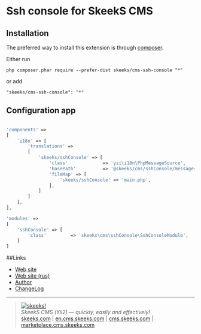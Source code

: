 Ssh console for SkeekS CMS
===================================

Installation
------------

The preferred way to install this extension is through [composer](http://getcomposer.org/download/).

Either run

```
php composer.phar require --prefer-dist skeeks/cms-ssh-console "*"
```

or add

```
"skeeks/cms-ssh-console": "*"
```

Configuration app
----------

```php

'components' =>
[
    'i18n' => [
        'translations' =>
        [
            'skeeks/sshConsole' => [
                'class'             => 'yii\i18n\PhpMessageSource',
                'basePath'          => '@skeeks/cms/sshConsole/messages',
                'fileMap' => [
                    'skeeks/sshConsole' => 'main.php',
                ],
            ]
        ]
    ],
],

'modules' =>
[
    'sshConsole' => [
        'class'         => 'skeeks\cms\sshConsole\SshConsoleModule',
    ]
]

```

##Links
* [Web site](http://en.cms.skeeks.com)
* [Web site (rus)](http://cms.skeeks.com)
* [Author](http://skeeks.com)
* [ChangeLog](https://github.com/skeeks-cms/cms-ssh-console/blob/master/CHANGELOG.md)
___

> [![skeeks!](https://gravatar.com/userimage/74431132/13d04d83218593564422770b616e5622.jpg)](http://skeeks.com)  
<i>SkeekS CMS (Yii2) — quickly, easily and effectively!</i>  
[skeeks.com](http://skeeks.com) | [en.cms.skeeks.com](http://en.cms.skeeks.com) | [cms.skeeks.com](http://cms.skeeks.com) | [marketplace.cms.skeeks.com](http://marketplace.cms.skeeks.com)


